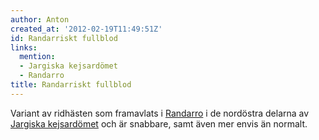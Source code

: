 ```yaml
---
author: Anton
created_at: '2012-02-19T11:49:51Z'
id: Randarriskt fullblod
links:
  mention:
  - Jargiska kejsardömet
  - Randarro
title: Randarriskt fullblod
---
```


Variant av ridhästen som framavlats i [Randarro] i de nordöstra delarna av [Jargiska kejsardömet]
och är snabbare, samt även mer envis än normalt.

  [Randarro]: Randarro
  [Jargiska kejsardömet]: Jargiska_kejsardömet

